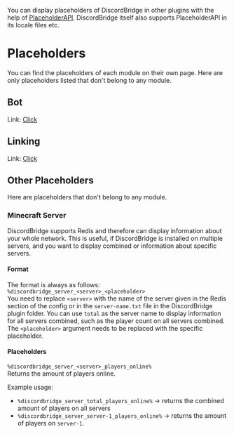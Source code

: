 You can display placeholders of DiscordBridge in other plugins with the help of [PlaceholderAPI](https://www.spigotmc.org/resources/6245).
DiscordBridge itself also supports PlaceholderAPI in its locale files etc.

# Placeholders
You can find the placeholders of each module on their own page. Here are only placeholders listed
that don't belong to any module.

## Bot
Link: [Click](https://wiki.incredibleplugins.com/discordbridge/modules/bot#placeholderapi-placeholders)

## Linking
Link: [Click](https://wiki.incredibleplugins.com/discordbridge/modules/linking#placeholderapi-placeholders)

## Other Placeholders
Here are placeholders that don't belong to any module.

### Minecraft Server
DiscordBridge supports Redis and therefore can display information about your whole network. This is useful, if DiscordBridge is installed
on multiple servers, and you want to display combined or information about specific servers.

#### Format
The format is always as follows: `%discordbridge_server_<server>_<placeholder>`\
You need to replace ``<server>`` with the name of the server given in the Redis section of the config or in the ``server-name.txt`` file in the DiscordBridge plugin folder.
You can use ``total`` as the server name to display information for all servers combined, such as the player count on all servers combined.
The ``<placeholder>`` argument needs to be replaced with the specific placeholder.

#### Placeholders
`%discordbridge_server_<server>_players_online%`\
Returns the amount of players online.

Example usage:
* ``%discordbridge_server_total_players_online%`` -> returns the combined amount of players on all servers
* ``%discordbridge_server_server-1_players_online%`` -> returns the amount of players on ``server-1``.